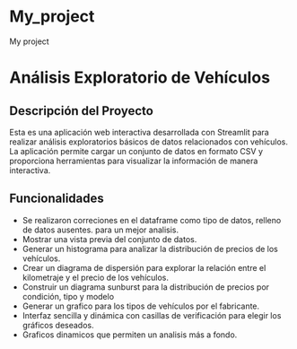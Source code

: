 # My_project
My project

# Análisis Exploratorio de Vehículos

## Descripción del Proyecto
Esta es una aplicación web interactiva desarrollada con Streamlit para realizar análisis exploratorios básicos de datos relacionados con vehículos. La aplicación permite cargar un conjunto de datos en formato CSV y proporciona herramientas para visualizar la información de manera interactiva.

## Funcionalidades
- Se realizaron correciones en el dataframe como tipo de datos, relleno de datos ausentes. para un mejor analisis.
- Mostrar una vista previa del conjunto de datos.
- Generar un histograma para analizar la distribución de precios de los vehículos.
- Crear un diagrama de dispersión para explorar la relación entre el kilometraje y el precio de los vehículos.
- Construir un diagrama sunburst para la distribución de precios por condición, tipo y modelo
- Generar un grafico para los tipos de vehículos por el fabricante.
- Interfaz sencilla y dinámica con casillas de verificación para elegir los gráficos deseados.
- Graficos dinamicos que permiten un analisis más a fondo.

